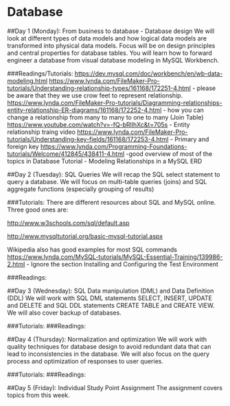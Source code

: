 # Database

##Day 1 (Monday): From business to database - Database design 
We will look at different types of data models and how logical data models are transformed into physical data models. Focus will be on design principles and central properties for database tables. You will learn how to forward engineer a database from visual database modeling in MySQL Workbench.

###Readings/Tutorials: 
https://dev.mysql.com/doc/workbench/en/wb-data-modeling.html
https://www.lynda.com/FileMaker-Pro-tutorials/Understanding-relationship-types/161168/172251-4.html - please be aware that they we use crow feet to represent relationship. 
https://www.lynda.com/FileMaker-Pro-tutorials/Diagramming-relationships-entity-relationship-ER-diagrams/161168/172252-4.html - how you can change a relationship from many to many to one to many (Join Table)
https://www.youtube.com/watch?v=-fQ-bRllhXc&t=705s - Entity relationship traing video
https://www.lynda.com/FileMaker-Pro-tutorials/Understanding-key-fields/161168/172253-4.html - Primary and foreign key
https://www.lynda.com/Programming-Foundations-tutorials/Welcome/412845/438411-4.html -good overview of most of the topics in Database
Tutorial - Modeling Relationships in a MySQL ERD


##Day 2 (Tuesday): SQL Queries 
We will recap the SQL select statement to query a database. We will focus on multi-table queries (joins) and SQL aggregate functions (especially grouping of results) 

###Tutorials: 
There are different resources about SQL and MySQL online. Three good ones are: 

http://www.w3schools.com/sql/default.asp 

http://www.mysqltutorial.org/basic-mysql-tutorial.aspx

Wikipedia also has good examples for most SQL commands
https://www.lynda.com/MySQL-tutorials/MySQL-Essential-Training/139986-2.html - Ignore the section Installing and Configuring the Test Environment

###Readings:  

##Day 3 (Wednesday): SQL Data manipulation (DML) and Data Definition (DDL) 
We will work with SQL DML statements SELECT, INSERT, UPDATE and DELETE and SQL DDL statements CREATE TABLE and CREATE VIEW. We will also cover backup of databases.
 
###Tutorials:
###Readings:

##Day 4 (Thursday): Normalization and optimization 
We will work with quality techniques for database design to avoid redundant data that can lead to inconsistencies in the database. We will also focus on the query process and optimization of responses to user queries.

###Tutorials:
###Readings:

##Day 5 (Friday): Individual Study Point Assignment 
The assignment covers topics from this week.
 
